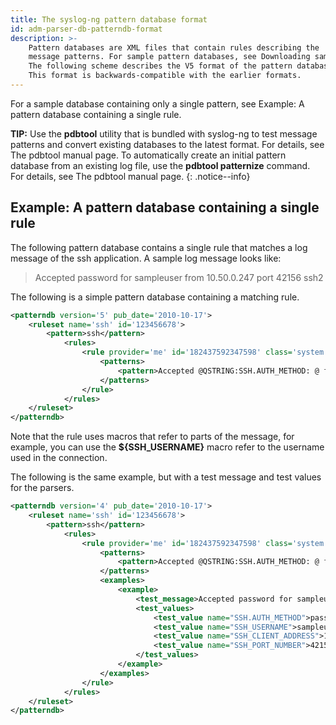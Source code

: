 ```yaml
---
title: The syslog-ng pattern database format
id: adm-parser-db-patterndb-format
description: >-
    Pattern databases are XML files that contain rules describing the
    message patterns. For sample pattern databases, see Downloading sample pattern databases.
    The following scheme describes the V5 format of the pattern database.
    This format is backwards-compatible with the earlier formats.
---
```


For a sample database containing only a single pattern, see Example: A
pattern database containing a single rule.

**TIP:** Use the **pdbtool** utility that is bundled with syslog-ng to test
message patterns and convert existing databases to the latest format.
For details, see The pdbtool manual page.
To automatically create an initial pattern database from an existing log
file, use the **pdbtool patternize** command. For details, see
The pdbtool manual page.
{: .notice--info}

## Example: A pattern database containing a single rule

The following pattern database contains a single rule that matches a log
message of the ssh application. A sample log message looks like:

>Accepted password for sampleuser from 10.50.0.247 port 42156 ssh2

The following is a simple pattern database containing a matching rule.

```xml
<patterndb version='5' pub_date='2010-10-17'>
    <ruleset name='ssh' id='123456678'>
        <pattern>ssh</pattern>
            <rules>
                <rule provider='me' id='182437592347598' class='system'>
                    <patterns>
                        <pattern>Accepted @QSTRING:SSH.AUTH_METHOD: @ for@QSTRING:SSH_USERNAME: @from\ @QSTRING:SSH_CLIENT_ADDRESS: @port @NUMBER:SSH_PORT_NUMBER:@ ssh2</pattern>
                    </patterns>
                </rule>
            </rules>
    </ruleset>
</patterndb>
```

Note that the rule uses macros that refer to parts of the message, for
example, you can use the **${SSH\_USERNAME}** macro refer to the
username used in the connection.

The following is the same example, but with a test message and test
values for the parsers.

```xml
<patterndb version='4' pub_date='2010-10-17'>
    <ruleset name='ssh' id='123456678'>
        <pattern>ssh</pattern>
            <rules>
                <rule provider='me' id='182437592347598' class='system'>
                    <patterns>
                        <pattern>Accepted @QSTRING:SSH.AUTH_METHOD: @ for@QSTRING:SSH_USERNAME: @from\ @QSTRING:SSH_CLIENT_ADDRESS: @port @NUMBER:SSH_PORT_NUMBER:@ ssh2</pattern>
                    </patterns>
                    <examples>
                        <example>
                            <test_message>Accepted password for sampleuser from 10.50.0.247 port 42156 ssh2</test_message>
                            <test_values>
                                <test_value name="SSH.AUTH_METHOD">password</test_value>
                                <test_value name="SSH_USERNAME">sampleuser</test_value>
                                <test_value name="SSH_CLIENT_ADDRESS">10.50.0.247</test_value>
                                <test_value name="SSH_PORT_NUMBER">42156</test_value>
                            </test_values>
                        </example>
                    </examples>
                </rule>
            </rules>
    </ruleset>
</patterndb>
```
